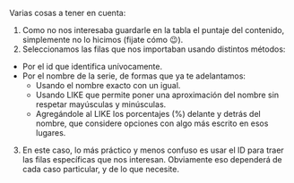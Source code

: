 Varias cosas a tener en cuenta:

1. Como no nos interesaba guardarle en la tabla el puntaje del contenido, simplemente no lo hicimos (fijate cómo :wink:).
2. Seleccionamos las filas que nos importaban usando distintos métodos:
  * Por el id que identifica unívocamente. 
  * Por el nombre de la serie, de formas que ya te adelantamos:
      * Usando el nombre exacto con un igual.
      * Usando LIKE que permite poner una aproximación del nombre sin respetar mayúsculas y minúsculas.
      * Agregándole al LIKE los porcentajes (%) delante y detrás del nombre, que considere opciones con algo más escrito en esos lugares. 
3. En este caso, lo más práctico y menos confuso es usar el ID para traer las filas específicas que nos interesan. Obviamente eso dependerá de cada caso particular, y de lo que necesite. 
